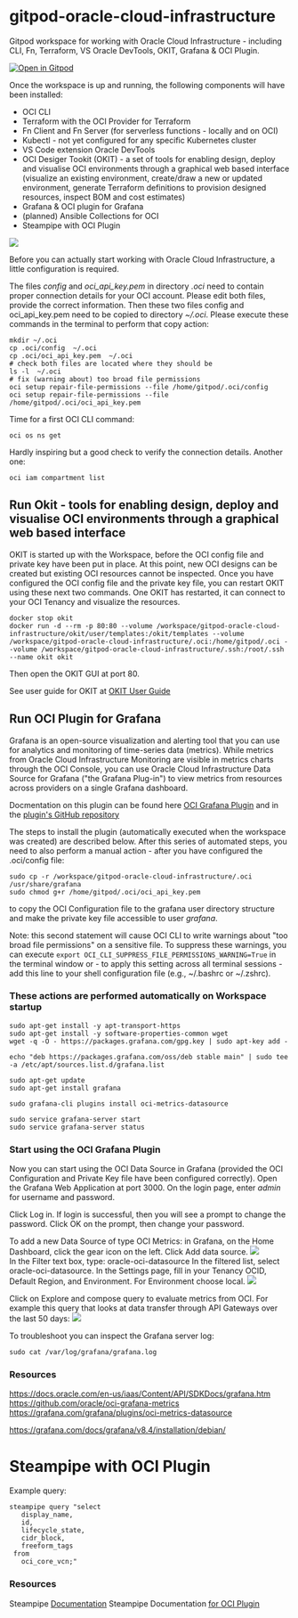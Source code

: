# gitpod-oracle-cloud-infrastructure
Gitpod workspace for working with Oracle Cloud Infrastructure - including CLI, Fn, Terraform, VS Oracle DevTools, OKIT, Grafana & OCI Plugin.

[![Open in Gitpod](https://gitpod.io/button/open-in-gitpod.svg)](https://gitpod.io/#https://github.com/lucasjellema/gitpod-oracle-cloud-infrastructure)

Once the workspace is up and running, the following components will have been installed:

* OCI CLI 
* Terraform with the OCI Provider for Terraform
* Fn Client and Fn Server (for serverless functions - locally and on OCI)
* Kubectl - not yet configured for any specific Kubernetes cluster
* VS Code extension Oracle DevTools
* OCI Desiger Tookit (OKIT) - a set of tools for enabling design, deploy and visualise OCI environments through a graphical web based interface (visualize an existing environment, create/draw a new or updated environment, generate Terraform definitions to provision designed resources, inspect BOM and cost estimates)
* Grafana & OCI plugin for Grafana
* (planned) Ansible Collections for OCI
* Steampipe with OCI Plugin

![](images/workspace-tools-oci.png)  

Before you can actually start working with Oracle Cloud Infrastructure, a little configuration is required.

The files *config* and *oci_api_key.pem* in directory *.oci* need to contain proper connection details for your OCI account. Please edit both files, provide the correct information. Then these two files config and oci_api_key.pem need to be copied to directory *~/.oci*. Please execute these commands in the terminal to perform that copy action:

```
mkdir ~/.oci
cp .oci/config  ~/.oci
cp .oci/oci_api_key.pem  ~/.oci
# check both files are located where they should be
ls -l  ~/.oci
# fix (warning about) too broad file permissions
oci setup repair-file-permissions --file /home/gitpod/.oci/config
oci setup repair-file-permissions --file /home/gitpod/.oci/oci_api_key.pem
```

Time for a first OCI CLI command: 

```
oci os ns get 
```

Hardly inspiring  but a good check to verify the connection details. Another one:

```
oci iam compartment list
```

## Run Okit - tools for enabling design, deploy and visualise OCI environments through a graphical web based interface

OKIT is started up with the Workspace, before the OCI config file and private key have been put in place. At this point, new OCI designs can be created but existing OCI resources cannot be inspected. Once you have configured the OCI config file and the private key file, you can restart OKIT using these next two commands. One OKIT has restarted, it can connect to your OCI Tenancy and visualize the resources. 

```
docker stop okit
docker run -d --rm -p 80:80 --volume /workspace/gitpod-oracle-cloud-infrastructure/okit/user/templates:/okit/templates --volume /workspace/gitpod-oracle-cloud-infrastructure/.oci:/home/gitpod/.oci --volume /workspace/gitpod-oracle-cloud-infrastructure/.ssh:/root/.ssh --name okit okit
```

Then open the OKIT GUI at port 80.

See user guide for OKIT at [OKIT User Guide](https://github.com/oracle/oci-designer-toolkit/blob/master/documentation/Usage.md) 

## Run OCI Plugin for Grafana

Grafana is an open-source visualization and alerting tool that you can use for analytics and monitoring of time-series data (metrics). While metrics from Oracle Cloud Infrastructure Monitoring are visible in metrics charts through the OCI Console, you can use Oracle Cloud Infrastructure Data Source for Grafana ("the Grafana Plug-in") to view metrics from resources across providers on a single Grafana dashboard.

Docmentation on this plugin can be found here [OCI Grafana Plugin](https://docs.oracle.com/en-us/iaas/Content/API/SDKDocs/grafana.htm) and in the [plugin's GitHub repository](https://github.com/oracle/oci-grafana-metrics) 

The steps to install the plugin (automatically executed when the workspace was created) are described below. After this series of automated steps, you need to also perform a manual action - after you have configured the .oci/config file:

```
sudo cp -r /workspace/gitpod-oracle-cloud-infrastructure/.oci /usr/share/grafana
sudo chmod g+r /home/gitpod/.oci/oci_api_key.pem 
```
to copy the OCI Configuration file to the grafana user directory structure and make the private key file accessible to user *grafana*.

Note: this second statement will cause OCI CLI to write warnings about "too broad file permissions" on a sensitive file. To suppress these warnings, you can execute `export OCI_CLI_SUPPRESS_FILE_PERMISSIONS_WARNING=True` in the terminal window or - to apply this setting across all terminal sessions - add this line to your shell configuration file (e.g., ~/.bashrc or ~/.zshrc). 


### These actions are performed automatically on Workspace startup

```
sudo apt-get install -y apt-transport-https
sudo apt-get install -y software-properties-common wget
wget -q -O - https://packages.grafana.com/gpg.key | sudo apt-key add -

echo "deb https://packages.grafana.com/oss/deb stable main" | sudo tee -a /etc/apt/sources.list.d/grafana.list

sudo apt-get update
sudo apt-get install grafana

sudo grafana-cli plugins install oci-metrics-datasource

sudo service grafana-server start
sudo service grafana-server status
```



### Start using the OCI Grafana Plugin

Now you can start using the OCI Data Source in Grafana (provided the OCI Configuration and Private Key file have been configured correctly). Open the Grafana Web Application at port 3000. On the login page, enter *admin* for username and password.

Click Log in. If login is successful, then you will see a prompt to change the password. 
Click OK on the prompt, then change your password.

To add a new Data Source of type OCI Metrics: in Grafana, on the Home Dashboard, click the gear icon on the left.
Click Add data source.
![](images/add-data-source.png)  
In the Filter text box, type: oracle-oci-datasource
In the filtered list, select oracle-oci-datasource.
In the Settings page, fill in your Tenancy OCID, Default Region, and Environment. For Environment choose local.
![](images/configure-grafana-plugin.png)  

Click on Explore and compose query to evaluate metrics from OCI. For example this query that looks at data transfer through API Gateways over the last 50 days:
![](images/grafana-exoloration-example.png)  

To troubleshoot you can inspect the Grafana server log:

```
sudo cat /var/log/grafana/grafana.log
```

### Resources


https://docs.oracle.com/en-us/iaas/Content/API/SDKDocs/grafana.htm
https://github.com/oracle/oci-grafana-metrics
https://grafana.com/grafana/plugins/oci-metrics-datasource

https://grafana.com/docs/grafana/v8.4/installation/debian/


# Steampipe with OCI Plugin

Example query:

```
steampipe query "select
   display_name,
   id,
   lifecycle_state,
   cidr_block,
   freeform_tags
 from
   oci_core_vcn;"
```

### Resources

Steampipe  [Documentation](https://steampipe.io/docs)
Steampipe Documentation [for OCI Plugin](https://hub.steampipe.io/plugins/turbot/oci)